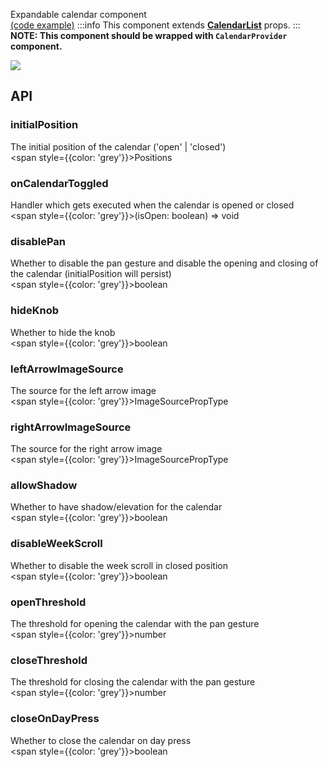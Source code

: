Expandable calendar component  
[(code example)](https://github.com/wix/react-native-calendars/blob/master/example/src/screens/expandableCalendar.tsx)
:::info
This component extends **[CalendarList](https://github.com/wix/react-native-calendars/blob/master/src/calendar-list/index.tsx)** props.
:::
**NOTE: This component should be wrapped with `CalendarProvider` component.**
<div style={{display: 'flex', flexDirection: 'row', overflowX: 'auto', maxHeight: '500px', alignItems: 'center'}}><img style={{maxHeight: '420px'}} src={'https://github.com/wix/react-native-calendars/blob/master/demo/assets/expandable-calendar.gif?raw=true'}/>

</div>

## API
### initialPosition
The initial position of the calendar ('open' | 'closed')  
<span style={{color: 'grey'}}>Positions</span>

### onCalendarToggled
Handler which gets executed when the calendar is opened or closed  
<span style={{color: 'grey'}}>(isOpen: boolean) => void</span>

### disablePan
Whether to disable the pan gesture and disable the opening and closing of the calendar (initialPosition will persist)  
<span style={{color: 'grey'}}>boolean</span>

### hideKnob
Whether to hide the knob  
<span style={{color: 'grey'}}>boolean</span>

### leftArrowImageSource
The source for the left arrow image  
<span style={{color: 'grey'}}>ImageSourcePropType</span>

### rightArrowImageSource
The source for the right arrow image  
<span style={{color: 'grey'}}>ImageSourcePropType</span>

### allowShadow
Whether to have shadow/elevation for the calendar  
<span style={{color: 'grey'}}>boolean</span>

### disableWeekScroll
Whether to disable the week scroll in closed position  
<span style={{color: 'grey'}}>boolean</span>

### openThreshold
The threshold for opening the calendar with the pan gesture  
<span style={{color: 'grey'}}>number</span>

### closeThreshold
The threshold for closing the calendar with the pan gesture  
<span style={{color: 'grey'}}>number</span>

### closeOnDayPress
Whether to close the calendar on day press  
<span style={{color: 'grey'}}>boolean</span>

